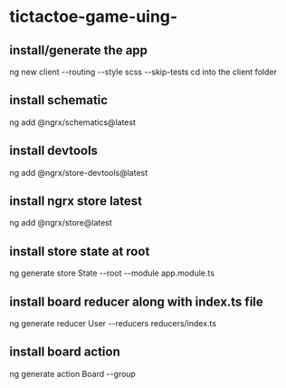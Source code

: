 # tictactoe-game-uing-

## install/generate the app
ng new client --routing --style scss --skip-tests
cd into the client folder

## install schematic
ng add @ngrx/schematics@latest

## install devtools
ng add @ngrx/store-devtools@latest

## install ngrx store latest
ng add @ngrx/store@latest

## install store state at root
ng generate store State --root --module app.module.ts

## install board reducer along with index.ts file
ng generate reducer User --reducers reducers/index.ts

## install board action
ng generate action Board --group
